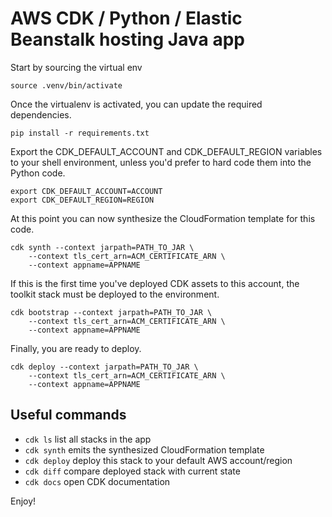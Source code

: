 # AWS CDK / Python / Elastic Beanstalk hosting Java app

Start by sourcing the virtual env
```
source .venv/bin/activate
```

Once the virtualenv is activated, you can update the required dependencies.

```
pip install -r requirements.txt
```

Export the CDK_DEFAULT_ACCOUNT and CDK_DEFAULT_REGION variables to your shell
environment, unless you'd prefer to hard code them into the Python code.

```
export CDK_DEFAULT_ACCOUNT=ACCOUNT
export CDK_DEFAULT_REGION=REGION
```

At this point you can now synthesize the CloudFormation template for this code.

```
cdk synth --context jarpath=PATH_TO_JAR \
    --context tls_cert_arn=ACM_CERTIFICATE_ARN \
    --context appname=APPNAME
```

If this is the first time you've deployed CDK assets to this account, the toolkit stack must be deployed to the environment.

```
cdk bootstrap --context jarpath=PATH_TO_JAR \
    --context tls_cert_arn=ACM_CERTIFICATE_ARN \
    --context appname=APPNAME
```

Finally, you are ready to deploy.

```
cdk deploy --context jarpath=PATH_TO_JAR \
    --context tls_cert_arn=ACM_CERTIFICATE_ARN \
    --context appname=APPNAME
```
## Useful commands

 * `cdk ls`          list all stacks in the app
 * `cdk synth`       emits the synthesized CloudFormation template
 * `cdk deploy`      deploy this stack to your default AWS account/region
 * `cdk diff`        compare deployed stack with current state
 * `cdk docs`        open CDK documentation

Enjoy!

